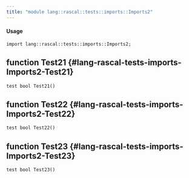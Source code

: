 ```yaml
---
title: "module lang::rascal::tests::imports::Imports2"
---
```


#### Usage

`import lang::rascal::tests::imports::Imports2;`


## function Test21 {#lang-rascal-tests-imports-Imports2-Test21}

```rascal
test bool Test21()

```

## function Test22 {#lang-rascal-tests-imports-Imports2-Test22}

```rascal
test bool Test22()

```

## function Test23 {#lang-rascal-tests-imports-Imports2-Test23}

```rascal
test bool Test23()

```

